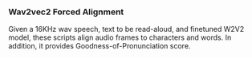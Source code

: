 ### Wav2vec2 Forced Alignment

Given a 16KHz wav speech, text to be read-aloud, and finetuned W2V2 model, these scripts align audio frames to characters and words. In addition, it provides Goodness-of-Pronunciation score.